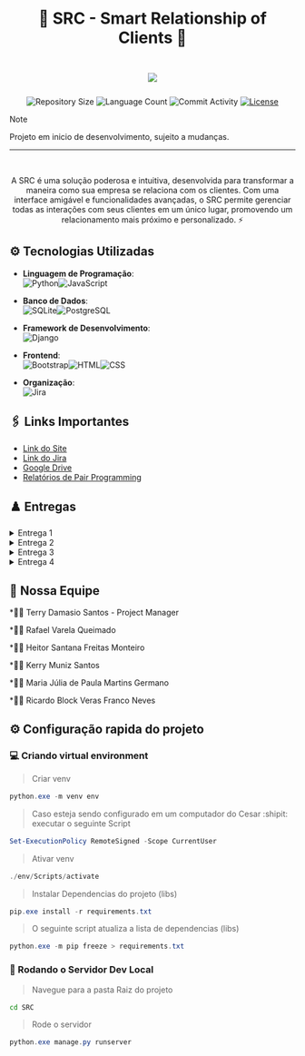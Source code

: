<div align="center">
    <h1>
        <b font-size: 20px;>🚀 SRC - Smart Relationship of Clients 🌟</b>
        </br>
        </br>
        <img src="https://skillicons.dev/icons?i=python,git,github" />
    </h1>
</div>

<p align="center">
  <img
    src="https://img.shields.io/github/repo-size/Rvjq/SRC-Fundamentos-de-Desenvolvimento-de-Software"
    alt="Repository Size"
  />
  <img
    src="https://img.shields.io/github/languages/count/Rvjq/SRC-Fundamentos-de-Desenvolvimento-de-Software"
    alt="Language Count"
  />
  <img
    src="https://img.shields.io/github/commit-activity/t/Rvjq/SRC-Fundamentos-de-Desenvolvimento-de-Software"
    alt="Commit Activity"
  />
  <a href="LICENSE"
    ><img
      src="https://img.shields.io/github/license/Rvjq/SRC-Fundamentos-de-Desenvolvimento-de-Software"
      alt="License"
  /></a>
</p>

> [!NOTE]
> Projeto em inicio de desenvolvimento, sujeito a mudanças.

---

</br>
<p align="center">
    A SRC é uma solução poderosa e intuitiva, desenvolvida para transformar a maneira como sua empresa se relaciona com os clientes. Com uma interface amigável e funcionalidades avançadas, o SRC permite gerenciar todas as interações com seus clientes em um único lugar, promovendo um relacionamento mais próximo e personalizado. ⚡
</p>

## ⚙ Tecnologias Utilizadas

- **Linguagem de Programação**:<br>![Python](https://img.shields.io/badge/Python-3776AB?style=for-the-badge&logo=python&logoColor=white)![JavaScript](https://img.shields.io/badge/JavaScript-F7DF1E?style=for-the-badge&logo=javascript&logoColor=black)

- **Banco de Dados**:<br>![SQLite](https://img.shields.io/badge/SQLite-003B57?style=for-the-badge&logo=sqlite&logoColor=white)![PostgreSQL](https://img.shields.io/badge/PostgreSQL-336791?style=for-the-badge&logo=postgresql&logoColor=white)


- **Framework de Desenvolvimento**:<br>![Django](https://img.shields.io/badge/Django-092E20?style=for-the-badge&logo=django&logoColor=white)

- **Frontend**:<br>![Bootstrap](https://img.shields.io/badge/Bootstrap-7952B3?style=for-the-badge&logo=bootstrap&logoColor=white)![HTML](https://img.shields.io/badge/HTML5-E34F26?style=for-the-badge&logo=html5&logoColor=white)![CSS](https://img.shields.io/badge/CSS3-1572B6?style=for-the-badge&logo=css3&logoColor=white)

- **Organização**:<br>![Jira](https://img.shields.io/badge/Jira-0052CC?style=for-the-badge&logo=jira&logoColor=white)

## 🖇️ Links Importantes

<ul>
  <li>
    <a  href="">
      Link do Site</a
  </li> 

  <li>
    <a  href="https://cesar-team-e3314sym.atlassian.net/jira/software/projects/SSRC/boards/3?atlOrigin=eyJpIjoiNjM3NmRiYmYyNjk4NDFlOThkMTAxNTEwMmZmMzE0MjEiLCJwIjoiaiJ9"
      >Link do Jira</a
    >
  </li>
    <li>
    <a  href="https://drive.google.com/drive/u/4/folders/0AFF36nv8gFqdUk9PVA"
      >Google Drive</a
    >
  </li>
  
  <li>
    <a  href=""
      >Relatórios de Pair Programming</a
    >
  </li>
</ul>

## ♟️ Entregas

<details>
<summary>Entrega 1</summary>
<ul>
<li> [Link da entrega 1](https://drive.google.com/drive/u/4/folders/1EmybUog0gSd-5IMwIwxl0Fgz8bT8nZWN) </li>
<li>Kanban <img src="resources/img/Kanban.png"/></li>
<li>Backlog <img src="resources/img/backlog.png"/></li>
<li>Storyboard 
<img src="resources/img/Storyboard.png"/>

[Link storyboard](https://www.figma.com/design/al5hOfTsa6lACnnjdWik5v/Untitled?node-id=0-1&node-type=CANVAS&t=drVKI27B0PURqVSL-0)</li>
<li>Protótipo(sketch)
<img src="resources/img/Prototipo Lo-fi.png"/>

[Link protótipo](https://www.figma.com/design/uWUO2t1XNSkiNllAtFBE8P/Untitled?node-id=0-1&node-type=CANVAS&t=PeLcBHo24RN81PXQ-0)</li>
<li>[Link screencast](https://drive.google.com/drive/u/4/folders/1EmybUog0gSd-5IMwIwxl0Fgz8bT8nZWN)</li>
</ul>
</details>

<details>
<summary>Entrega 2</summary>
<ul>
</ul>
</details>

<details>
<summary>Entrega 3</summary>
<ul>
</ul>
</details>

<details>
<summary>Entrega 4</summary>
<ul>
</ul>
</details>


## 💪 Nossa Equipe

*👨‍💼 Terry Damasio Santos - Project Manager

*👨‍💻 Rafael Varela Queimado

*👨‍💻 Heitor Santana Freitas Monteiro

*👨‍💻 Kerry Muniz Santos

*👩‍💻 ⁠Maria Júlia de Paula Martins Germano

*👨‍💻 Ricardo Block Veras Franco Neves

## ⚙️ Configuração rapida do projeto

### 💻 Criando virtual environment

>Criar venv

```powershell
python.exe -m venv env 
```

>Caso esteja sendo configurado em um computador do Cesar :shipit: executar o seguinte Script

```powershell
Set-ExecutionPolicy RemoteSigned -Scope CurrentUser
```

>Ativar venv

```powershell
./env/Scripts/activate
```

>Instalar Dependencias do projeto (libs)

```powershell
pip.exe install -r requirements.txt
```

>O seguinte script atualiza a lista de dependencias (libs)

```powershell
python.exe -m pip freeze > requirements.txt
```

### 🏃 Rodando o Servidor Dev Local

>Navegue para a pasta Raiz do projeto

```bat
cd SRC
```

>Rode o servidor

```powershell
python.exe manage.py runserver
```
